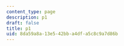 ```yaml
---
content_type: page
description: p1
draft: false
title: p1
uid: 8da59a8a-13e5-42bb-a4df-a5c8c9a7d86b
---
```

